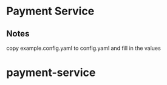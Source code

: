 # Payment Service

## Notes
copy example.config.yaml to config.yaml and fill in the values
# payment-service
